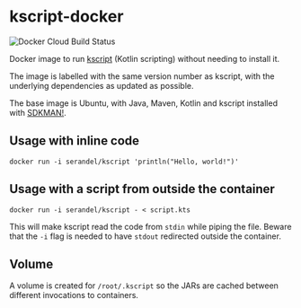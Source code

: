 # kscript-docker

![Docker Cloud Build Status](https://img.shields.io/docker/cloud/build/serandel/kscript.svg)

Docker image to run [kscript](https://github.com/holgerbrandl/kscript) (Kotlin scripting) without needing to install it.

The image is labelled with the same version number as kscript, with the underlying dependencies as updated as possible.

The base image is Ubuntu, with Java, Maven, Kotlin and kscript installed with [SDKMAN!](https://sdkman.io/).

## Usage with inline code

`docker run -i serandel/kscript 'println("Hello, world!")'`

## Usage with a script from outside the container

`docker run -i serandel/kscript - < script.kts`

This will make kscript read the code from `stdin` while piping the file. Beware that the `-i` flag is needed to have `stdout` redirected outside the container.

## Volume

A volume is created for `/root/.kscript` so the JARs are cached between different invocations to containers.
